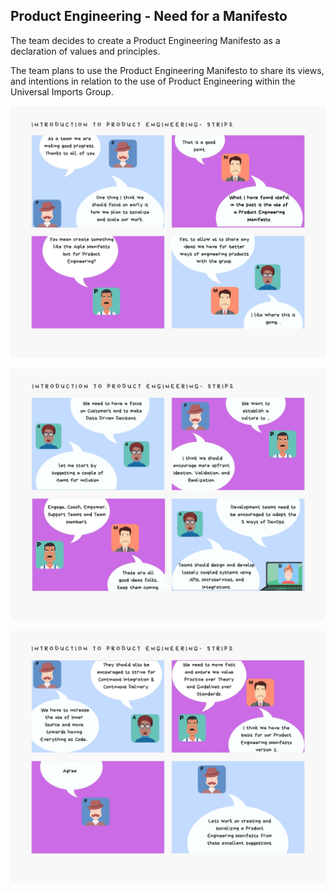 ## Product Engineering - Need for a Manifesto

The team decides to create a Product Engineering Manifesto as a declaration of values and principles.

The team plans to use the Product Engineering Manifesto to share its views, and intentions in relation to the use of Product Engineering within the Universal Imports Group.

![](assets/intro-pe-strip2-page1.jpg)

![](assets/intro-pe-strip2-page2.jpg)

![](assets/intro-pe-strip2-page3.jpg)


